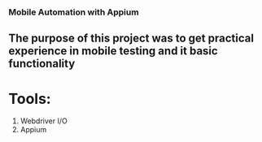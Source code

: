 ### Mobile Automation with Appium

## The purpose of this project was to get practical experience in mobile testing and it basic functionality

# Tools:

1. Webdriver I/O
2. Appium

